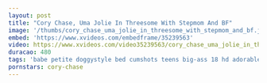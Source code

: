 ```yaml
---
layout: post
title: "Cory Chase, Uma Jolie In Threesome With Stepmom And BF"
image: '/thumbs/cory_chase_uma_jolie_in_threesome_with_stepmom_and_bf.jpg'
embed: 'https://www.xvideos.com/embedframe/35239563'
video: https://www.xvideos.com/video35239563/cory_chase_uma_jolie_in_threesome_with_stepmom_and_bf
duracao: 480
tags: 'babe petite doggystyle bed cumshots teens big-ass 18 hd adorable 18yearsold pawg 18years 720p 1080p teen-ass big-nipples hd-porn'
pornstars: cory-chase
---
```

